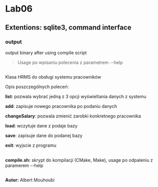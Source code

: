 # Lab06
## Extentions: sqlite3, command interface

### output
output binary after using compile script
 > Usage po wpisaniu polecenia z parametrem --help

##

Klasa HRMS do obsługi systemu pracowników

Opis poszczególnych poleceń:

**list**: pozwala wybrać jedną z 3 opcji wyświeltania danych z systemu

**add**: zapisuje nowego pracownika po podaniu danych

**changeSalary**: pozwala zmienić zarobki konkretnego pracownika

**load**: wczytuje dane z podaje bazy

**save**: zapisuje dane do podanej bazy

**exit**: wyjscie z programu

##

**compile.sh:**
skrypt do kompilacji (CMake, Make), usage po odpaleniu z paramerem --help

##

**Autor:** Albert Mouhoubi
